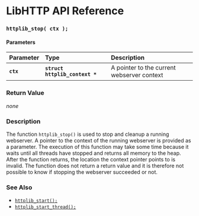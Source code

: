 # LibHTTP API Reference

### `httplib_stop( ctx );`

#### Parameters

| Parameter | Type | Description |
| :--- | :--- | :--- |
|**`ctx`**|**`struct httplib_context *`**| A pointer to the current webserver context |

### Return Value

*none*

### Description

The function `httplib_stop()` is used to stop and cleanup a running webserver. A pointer to the context of the running webserver is provided as a parameter. The execution of this function may take some time because it waits until all threads have stopped and returns all memory to the heap. After the function returns, the location the context pointer points to is invalid. The function does not return a return value and it is therefore not possible to know if stopping the webserver succeeded or not.

### See Also

* [`httplib_start();`](httplib_start.md)
* [`httplib_start_thread();`](httplib_start_thread.md)
